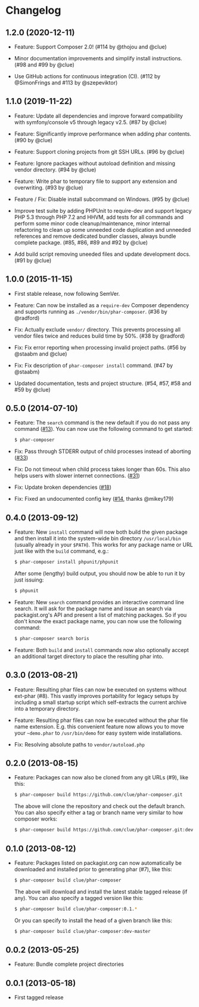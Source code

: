 # Changelog

## 1.2.0 (2020-12-11)

*   Feature: Support Composer 2.0!
    (#114 by @thojou and @clue)

*   Minor documentation improvements and simplify install instructions.
    (#98 and #99 by @clue)

*   Use GitHub actions for continuous integration (CI).
    (#112 by @SimonFrings and #113 by @szepeviktor)

## 1.1.0 (2019-11-22)

*   Feature: Update all dependencies and improve forward compatibility with symfony/console v5 through legacy v2.5.
    (#87 by @clue)

*   Feature: Significantly improve performance when adding phar contents.
    (#90 by @clue)

*   Feature: Support cloning projects from git SSH URLs.
    (#96 by @clue)

*   Feature: Ignore packages without autoload definition and missing vendor directory.
    (#94 by @clue)

*   Feature: Write phar to temporary file to support any extension and overwriting.
    (#93 by @clue)

*   Feature / Fix: Disable install subcommand on Windows.
    (#95 by @clue)

*   Improve test suite by adding PHPUnit to require-dev and support legacy PHP 5.3 through PHP 7.2 and HHVM,
    add tests for all commands and perform some minor code cleanup/maintenance,
    minor internal refactoring to clean up some unneeded code duplication and unneeded references and
    remove dedicated bundler classes, always bundle complete package.
    (#85, #86, #89 and #92 by @clue)

*   Add build script removing uneeded files and update development docs.
    (#91 by @clue)

## 1.0.0 (2015-11-15)

*   First stable release, now following SemVer.

*   Feature: Can now be installed as a `require-dev` Composer dependency and
    supports running as `./vendor/bin/phar-composer`.
    (#36 by @radford)

*   Fix: Actually exclude `vendor/` directory. This prevents processing all
    vendor files twice and reduces build time by 50%.
    (#38 by @radford)

*   Fix: Fix error reporting when processing invalid project paths.
    (#56 by @staabm and @clue)

*   Fix: Fix description of `phar-composer install` command.
    (#47 by @staabm)

*   Updated documentation, tests and project structure.
    (#54, #57, #58 and #59 by @clue)

## 0.5.0 (2014-07-10)

*   Feature: The `search` command is the new default if you do not pass any command
    ([#13](https://github.com/clue/phar-composer/pull/13)).
    You can now use the following command to get started:

    ```bash
    $ phar-composer
    ```

*   Fix: Pass through STDERR output of child processes instead of aborting
    ([#33](https://github.com/clue/phar-composer/pull/33))

*   Fix: Do not timeout when child process takes longer than 60s.
    This also helps users with slower internet connections.
    ([#31](https://github.com/clue/phar-composer/pull/31))

*   Fix: Update broken dependencies
    ([#18](https://github.com/clue/phar-composer/pull/18))

*   Fix: Fixed an undocumented config key
    ([#14](https://github.com/clue/phar-composer/pull/14), thanks @mikey179)

## 0.4.0 (2013-09-12)

*   Feature: New `install` command will now both build the given package and then
    install it into the system-wide bin directory `/usr/local/bin` (usually already
    in your `$PATH`). This works for any package name or URL just like with the
    `build` command, e.g.:

    ```bash
    $ phar-composer install phpunit/phpunit
    ```

    After some (lengthy) build output, you should now be able to run it by just issuing:

    ```bash
    $ phpunit
    ```

*   Feature: New `search` command provides an interactive command line search.
    It will ask for the package name and issue an search via packagist.org's API and
    present a list of matching packages. So if you don't know the exact package name,
    you can now use the following command:

    ```bash
    $ phar-composer search boris
    ```

*   Feature: Both `build` and `install` commands now also optionally accept an
    additional target directory to place the resulting phar into.

## 0.3.0 (2013-08-21)

*   Feature: Resulting phar files can now be executed on systems without
    ext-phar (#8). This vastly improves portability for legacy setups by including
    a small startup script which self-extracts the current archive into a temporary
    directory.

*   Feature: Resulting phar files can now be executed without the phar file name
    extension. E.g. this convenient feature now allows you to move your `~demo.phar`
    to `/usr/bin/demo` for easy system wide installations.

*   Fix: Resolving absolute paths to `vendor/autoload.php`

## 0.2.0 (2013-08-15)

*   Feature: Packages can now also be cloned from any git URLs (#9), like this:

    ```bash
    $ phar-composer build https://github.com/clue/phar-composer.git
    ```

    The above will clone the repository and check out the default branch.
    You can also specify either a tag or branch name very similar to how composer works:

    ```bash
    $ phar-composer build https://github.com/clue/phar-composer.git:dev-master
    ```

## 0.1.0 (2013-08-12)

*   Feature: Packages listed on packagist.org can now automatically be downloaded and installed
    prior to generating phar (#7), like this:

    ```bash
    $ phar-composer build clue/phar-composer
    ```

    The above will download and install the latest stable tagged release (if any).
    You can also specify a tagged version like this:

    ```bash
    $ phar-composer build clue/phar-composer:0.1.*
    ```

    Or you can specify to install the head of a given branch like this:

    ```bash
    $ phar-composer build clue/phar-composer:dev-master
    ```

## 0.0.2 (2013-05-25)

*   Feature: Bundle complete project directories

## 0.0.1 (2013-05-18)

*   First tagged release

